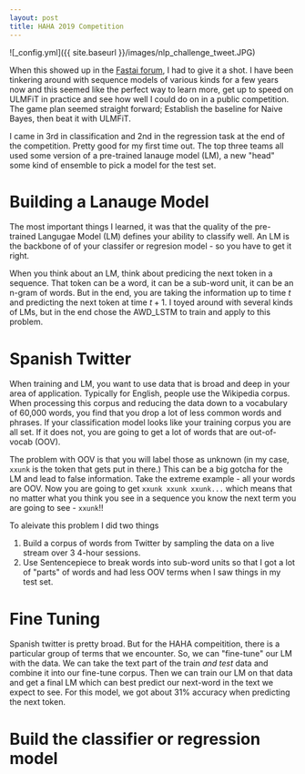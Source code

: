 ```yaml
---
layout: post
title: HAHA 2019 Competition
---
```


![_config.yml]({{ site.baseurl }}/images/nlp_challenge_tweet.JPG)

When this showed up in the [Fastai forum](https://forums.fast.ai/t/nlp-challenge-project/44153), I had to give it a shot.  I have been tinkering around with sequence models of various kinds for a few years now and this seemed like the perfect way to learn more, get up to speed on ULMFiT in practice and see how well I could do on in a public competition.  The game plan seemed straight forward;  Establish the baseline for Naive Bayes, then beat it with ULMFiT.

I came in 3rd in classification and 2nd in the regression task at the end of the competition.  Pretty good for my first time out.  The top three teams all used some version of a pre-trained lanauge model (LM), a new "head" some kind of ensemble to pick a model for the test set.  

# Building a Lanauge Model

The most important things I learned, it was that the quality of the pre-trained Langugae Model (LM) defines your ability to classify well.  An LM is the backbone of of your classifer or regresion model - so you have to get it right.

When you think about an LM, think about predicing the next token in a sequence.  That token can be a word, it can be a sub-word unit, it can be an n-gram of words.  But in the end, you are taking the information up to time $t$ and predicting the next token at time $t+1$.  I toyed around with several kinds of LMs, but in the end chose the AWD_LSTM to train and apply to this problem.

# Spanish Twitter

When training and LM, you want to use data that is broad and deep in your area of application.  Typically for English, people use the Wikipedia corpus.  When processing this corpus and reducing the data down to a vocabulary of 60,000 words, you find that you drop a lot of less common words and phrases.  If your classification model looks like your training corpus you are all set. If it does not, you are going to get a lot of words that are out-of-vocab (OOV).

The problem with OOV is that you will label those as unknown (in my case, `xxunk` is the token that gets put in there.)  This can be a big gotcha for the LM and lead to false information.  Take the extreme example - all your words are OOV. Now you are going to get `xxunk xxunk xxunk...` which means that no matter what you think you see in a sequence you know the next term you are going to see - `xxunk`!!

To aleivate this problem I did two things
1.  Build a corpus of words from Twitter by sampling the data on a live stream over 3 4-hour sessions.
1.  Use Sentencepiece to break words into sub-word units so that I got a lot of "parts" of words and had less OOV terms when I saw things in my test set.

# Fine Tuning

Spanish twitter is pretty broad.  But for the HAHA compeitition, there is a particular group of terms that we encounter.  So, we can "fine-tune" our LM with the data.  We can take the text part of the train *and test* data and combine it into our fine-tune corpus. Then we can train our LM on that data and get a final LM which can best predict our next-word in the text we expect to see.  For this model, we got about 31% accuracy when predicting the next token.

# Build the classifier or regression model
